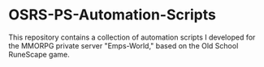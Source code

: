 # OSRS-PS-Automation-Scripts

This repository contains a collection of automation scripts I developed for the MMORPG private server "Emps-World," based on the Old School RuneScape game.
 

